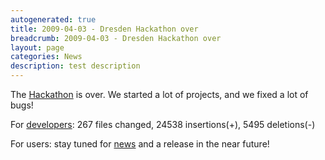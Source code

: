 ```yaml
---
autogenerated: true
title: 2009-04-03 - Dresden Hackathon over
breadcrumb: 2009-04-03 - Dresden Hackathon over
layout: page
categories: News
description: test description
---
```


The [Hackathon](2009-03-12_-_Dresden_Hackathon_2009 ) is over. We started a lot of projects, and we fixed a lot of bugs\!

For [developers](Developing_Fiji ): 267 files changed, 24538 insertions(+), 5495 deletions(-)

For users: stay tuned for [news](News ) and a release in the near future\!


